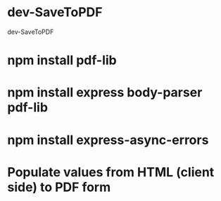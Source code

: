 # dev-SaveToPDF
dev-SaveToPDF

# npm install pdf-lib
# npm install express body-parser pdf-lib
# npm install express-async-errors

# Populate values from HTML (client side) to PDF form

